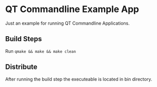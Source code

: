 # QT Commandline Example App

Just an example for running QT Commandline Applications.

## Build Steps

Run `qmake && make && make clean`

## Distribute

After running the build step the executeable is located in bin directory. 